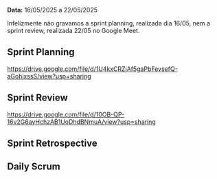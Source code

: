 **Data:** 16/05/2025 a 22/05/2025

Infelizmente não gravamos a sprint planning, realizada dia 16/05, nem a sprint review, realizada 22/05 no Google Meet.

## Sprint Planning
https://drive.google.com/file/d/1U4kxCRZjAf5gaPbFevsefQ-aGohixssS/view?usp=sharing

## Sprint Review
https://drive.google.com/file/d/10OB-QP-16v2G6ayHchzAB1UoDhdBNmuA/view?usp=sharing

## Sprint Retrospective

## Daily Scrum